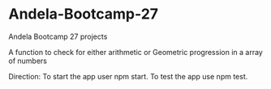 # Andela-Bootcamp-27
Andela Bootcamp 27 projects

A function to check for either arithmetic or Geometric progression in a array of numbers

Direction:
To start the app user npm start.
To test the app use npm test.
